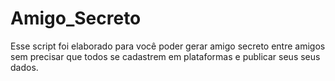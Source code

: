 # Amigo_Secreto
Esse script foi elaborado para você poder gerar amigo secreto entre amigos sem precisar que todos se cadastrem em plataformas e publicar seus seus dados.
